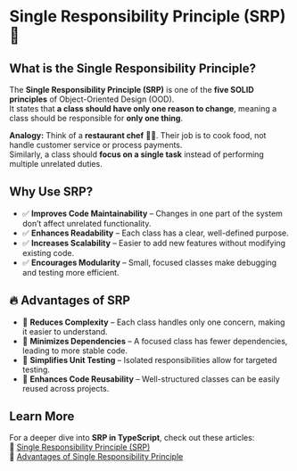 # Single Responsibility Principle (SRP) 📌

## What is the Single Responsibility Principle?  

The **Single Responsibility Principle (SRP)** is one of the **five SOLID principles** of Object-Oriented Design (OOD).  
It states that **a class should have only one reason to change**, meaning a class should be responsible for **only one thing**.  

**Analogy:** Think of a **restaurant chef** 🧑‍🍳. Their job is to cook food, not handle customer service or process payments.  
Similarly, a class should **focus on a single task** instead of performing multiple unrelated duties.  

## Why Use SRP?  

- ✅ **Improves Code Maintainability** – Changes in one part of the system don’t affect unrelated functionality.  
- ✅ **Enhances Readability** – Each class has a clear, well-defined purpose.  
- ✅ **Increases Scalability** – Easier to add new features without modifying existing code.  
- ✅ **Encourages Modularity** – Small, focused classes make debugging and testing more efficient.  

## 🔥 Advantages of SRP  

- 🔹 **Reduces Complexity** – Each class handles only one concern, making it easier to understand.  
- 🔹 **Minimizes Dependencies** – A focused class has fewer dependencies, leading to more stable code.  
- 🔹 **Simplifies Unit Testing** – Isolated responsibilities allow for targeted testing.  
- 🔹 **Enhances Code Reusability** – Well-structured classes can be easily reused across projects.  

## Learn More  

For a deeper dive into **SRP in TypeScript**, check out these articles:  
🔗 [Single Responsibility Principle (SRP)](https://cloudaffle.com/series/solid-design-principles/single-responsibility-principle/)  
🔗 [Advantages of Single Responsibility Principle](https://cloudaffle.com/series/solid-design-principles/advantages-single-responsibility-principle/)
